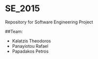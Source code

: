 # SE_2015
Repository for Software Engineering Project

##Team:
- Kalatzis Theodoros
- Panayiotou Rafael
- Papadakos Petros
